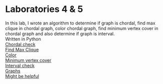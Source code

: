 # Laboratories 4 & 5
In this lab, I wrote an algorithm to determine if graph is chordal, find max clique in chordal graph, color chordal graph, find minimum vertex cover in chordal graph and also determine if graph is interval.  
Written in Python  
<a href="https://github.com/LucasJezap/GraphAlgorithms/tree/master/lab4/Ex1.py"> Chordal check  
<a href="https://github.com/LucasJezap/GraphAlgorithms/tree/master/lab4/Ex2.py"> Find Max Clique  
<a href="https://github.com/LucasJezap/GraphAlgorithms/tree/master/lab4/Ex3.py"> Color  
<a href="https://github.com/LucasJezap/GraphAlgorithms/tree/master/lab4/Ex4.py"> Minimum vertex cover  
<a href="https://github.com/LucasJezap/GraphAlgorithms/tree/master/lab4/Ex5.py"> Interval check  
<a href="https://github.com/LucasJezap/GraphAlgorithms/tree/master/lab4/graphs"> Graphs  
<a href="https://reader.elsevier.com/reader/sd/pii/S0304397597002417?token=75197F012EB3FDD4DA5EA5D4376EA4961C64B9EA604CB7E28AED07DAA9AE3DEE5794A293A2E141EDCF918B8076077BCC"> Might be helpful  
